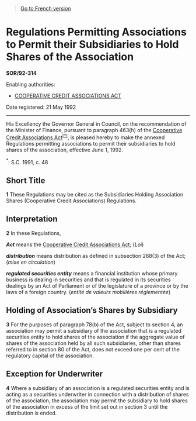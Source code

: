> [Go to French version](/fr/Règlements/Décrets,%20ordonnances%20et%20règlements%20statutaires/92/314.md)

# Regulations Permitting Associations to Permit their Subsidiaries to Hold Shares of the Association

**SOR/92-314**

Enabling authorities: 
- [COOPERATIVE CREDIT ASSOCIATIONS ACT](/en/Acts/Statutes%20of%20Canada/1991/c.%2048.md)

Date registered: 21 May 1992

----------

His Excellency the Governor General in Council, on the recommendation of the Minister of Finance, pursuant to paragraph 463(h) of the [Cooperative Credit Associations Act](/en/Acts/Statutes%20of%20Canada/1991/c.%2048.md)<sup><a href='#fn_1e'>[*]</a></sup>, is pleased hereby to make the annexed Regulations permitting associations to permit their subsidiaries to hold shares of the association, effective June 1, 1992.

<a name='fn_1e'><sup>*</sup></a>: S.C. 1991, c. 48<br />




## Short Title


**1** These Regulations may be cited as the Subsidiaries Holding Association Shares (Cooperative Credit Associations) Regulations.




## Interpretation


**2** In these Regulations,

***Act*** means the [Cooperative Credit Associations Act](/en/Acts/Statutes%20of%20Canada/1991/c.%2048.md); (*Loi*)

***distribution*** means distribution as defined in subsection 268(3) of the Act; (*mise en circulation*)

***regulated securities entity*** means a financial institution whose primary business is dealing in securities and that is regulated in its securities dealings by an Act of Parliament or of the legislature of a province or by the laws of a foreign country. (*entité de valeurs mobilières réglementée*)




## Holding of Association’s Shares by Subsidiary


**3** For the purposes of paragraph 78(b) of the Act, subject to section 4, an association may permit a subsidiary of the association that is a regulated securities entity to hold shares of the association if the aggregate value of shares of the association held by all such subsidiaries, other than shares referred to in section 80 of the Act, does not exceed one per cent of the regulatory capital of the association.




## Exception for Underwriter


**4** Where a subsidiary of an association is a regulated securities entity and is acting as a securities underwriter in connection with a distribution of shares of the association, the association may permit the subsidiary to hold shares of the association in excess of the limit set out in section 3 until the distribution is ended.


